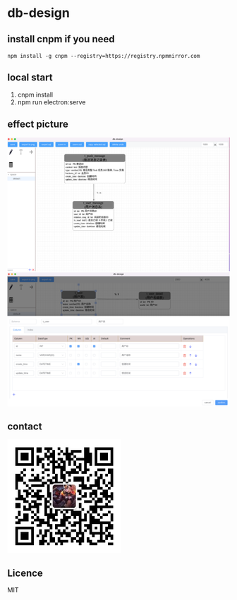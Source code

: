 # db-design

## install cnpm if you need

```text
npm install -g cnpm --registry=https://registry.npmmirror.com
```

## local start

1. cnpm install
2. npm run electron:serve

## effect picture
![main.png](./main.png)
![table.png](./table.png)

## contact
![qrconde.jpg](./qrcode.jpg)

## Licence
MIT
